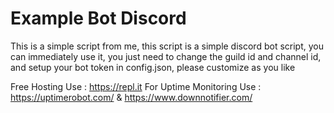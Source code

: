 # Example Bot Discord
This is a simple script from me, this script is a simple discord bot script, you can immediately use it, you just need to change the guild id and channel id, and setup your bot token in config.json, please customize as you like

Free Hosting Use : https://repl.it
For Uptime Monitoring Use : https://uptimerobot.com/ & https://www.downnotifier.com/
